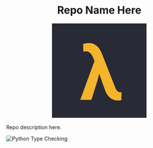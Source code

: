 <div align="center">
  
  # Repo Name Here
  
  <img src="assets/logo.png" width="256" height="256" />
  
</div>


Repo description here.

![Python Type Checking](https://github.com/lambda-foundation/github_actions_practice/actions/workflows/python_type_check.yml/badge.svg)
